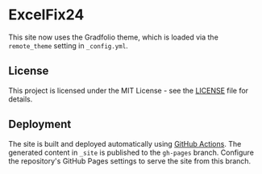 # ExcelFix24

This site now uses the Gradfolio theme, which is loaded via the `remote_theme` setting in `_config.yml`.

## License
This project is licensed under the MIT License - see the [LICENSE](LICENSE) file for details.


## Deployment

The site is built and deployed automatically using [GitHub Actions](.github/workflows/jekyll-gh-pages.yml). The generated content in `_site` is published to the `gh-pages` branch. Configure the repository's GitHub Pages settings to serve the site from this branch.

